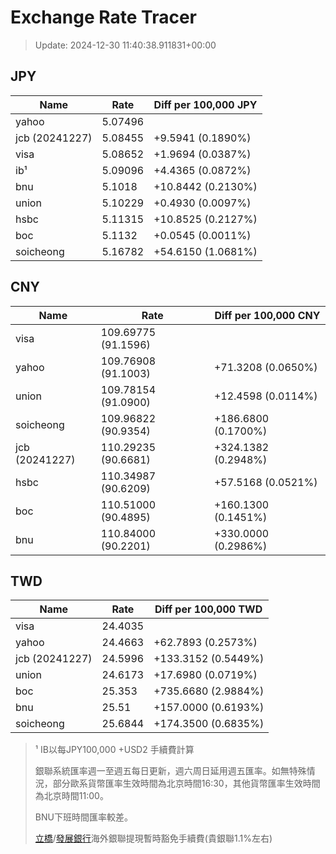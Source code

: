 # Exchange Rate Tracer

> Update: 2024-12-30 11:40:38.911831+00:00

## JPY

| Name           |    Rate | Diff per 100,000 JPY   |
|----------------|---------|------------------------|
| yahoo          | 5.07496 |                        |
| jcb (20241227) | 5.08455 | +9.5941 (0.1890%)      |
| visa           | 5.08652 | +1.9694 (0.0387%)      |
| ib¹            | 5.09096 | +4.4365 (0.0872%)      |
| bnu            | 5.1018  | +10.8442 (0.2130%)     |
| union          | 5.10229 | +0.4930 (0.0097%)      |
| hsbc           | 5.11315 | +10.8525 (0.2127%)     |
| boc            | 5.1132  | +0.0545 (0.0011%)      |
| soicheong      | 5.16782 | +54.6150 (1.0681%)     |

## CNY

| Name           | Rate                | Diff per 100,000 CNY   |
|----------------|---------------------|------------------------|
| visa           | 109.69775	(91.1596) |                        |
| yahoo          | 109.76908	(91.1003) | +71.3208 (0.0650%)     |
| union          | 109.78154	(91.0900) | +12.4598 (0.0114%)     |
| soicheong      | 109.96822	(90.9354) | +186.6800 (0.1700%)    |
| jcb (20241227) | 110.29235	(90.6681) | +324.1382 (0.2948%)    |
| hsbc           | 110.34987	(90.6209) | +57.5168 (0.0521%)     |
| boc            | 110.51000	(90.4895) | +160.1300 (0.1451%)    |
| bnu            | 110.84000	(90.2201) | +330.0000 (0.2986%)    |

## TWD

| Name           |    Rate | Diff per 100,000 TWD   |
|----------------|---------|------------------------|
| visa           | 24.4035 |                        |
| yahoo          | 24.4663 | +62.7893 (0.2573%)     |
| jcb (20241227) | 24.5996 | +133.3152 (0.5449%)    |
| union          | 24.6173 | +17.6980 (0.0719%)     |
| boc            | 25.353  | +735.6680 (2.9884%)    |
| bnu            | 25.51   | +157.0000 (0.6193%)    |
| soicheong      | 25.6844 | +174.3500 (0.6835%)    |


> ¹ IB以每JPY100,000 +USD2 手續費計算
>
> 銀聯系統匯率週一至週五每日更新，週六周日延用週五匯率。如無特殊情況，部分歐系貨幣匯率生效時間為北京時間16:30，其他貨幣匯率生效時間為北京時間11:00。
>
> BNU下班時間匯率較差。
>
> [立橋](https://www.wlbank.com.mo/uploads/ueditor/file/20181211/1544536513900230.pdf)/[發展銀行](https://www.mdb.com.mo/Service_Charges_20230728.pdf)海外銀聯提現暫時豁免手續費(貴銀聯1.1%左右)

